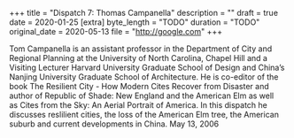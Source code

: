 +++
title = "Dispatch 7: Thomas Campanella"
description = ""
draft = true
date = 2020-01-25
[extra]
byte_length = "TODO"
duration = "TODO"
original_date = 2020-05-13
file = "http://google.com"
+++

Tom Campanella is an assistant professor in the Department of City and Regional Planning at the University of North Carolina, Chapel Hill and a Visiting Lecturer Harvard University Graduate School of Design and China’s Nanjing University Graduate School of Architecture. He is co-editor of the book The Resilient City - How Modern Cites Recover from Disaster and author of Republic of Shade: New England and the American Elm as well as Cites from the Sky: An Aerial Portrait of America. In this dispatch he discusses reslilient cities, the loss of the American Elm tree, the American suburb and current developments in China. May 13, 2006
